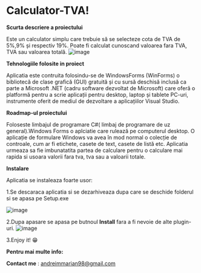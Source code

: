 # Calculator-TVA!
**Scurta descriere a proiectului**

Este un calculator simplu care trebuie să se selecteze cota de TVA de 5%,9% și respectiv 19%. Poate fi calculat cunoscand valoarea fara TVA, TVA sau valoarea totală. 
![image](https://user-images.githubusercontent.com/87603679/148619164-1ece656a-6778-4635-a09e-5411763a5f2a.png)

**Tehnologiile folosite in proiect**

Aplicatia este contruita folosindu-se de WindowsForms (WinForms) o bibliotecă de clase grafică (GUI) gratuită și cu sursă deschisă inclusă ca parte a Microsoft .NET (cadru  software dezvoltat de Microsoft) care oferă o platformă pentru a scrie aplicații pentru desktop, laptop și tablete PC-uri, instrumente oferit de mediul de dezvoltare a aplicațiilor Visual Studio.

**Roadmap-ul proiectului**

Foloseste limbajul de programare C#( limbaj de programare de uz general).Windows Forms o aplciatie  care rulează pe computerul desktop. O aplicație de formulare Windows va avea în mod normal o colecție de controale, cum ar fi etichete, casete de text, casete de listă etc. Aplicatia urmeaza sa fie imbunatatita partea de calculare pentru o calculare mai rapida si usoara valorii fara tva, tva sau a valoarii totale.

**Instalare**

Aplicatia se instaleaza foarte usor:

1.Se descaraca aplicatia si se dezarhiveaza dupa care se deschide folderul si se apasa pe  Setup.exe

![image](https://user-images.githubusercontent.com/87603679/148621337-4e2e0177-2cc9-485a-af20-d8956df54c33.png)

2.Dupa apasare se apasa pe butnoul **Install** fara a fi nevoie de alte plugin-uri.
![image](https://user-images.githubusercontent.com/87603679/148621456-8e904900-b674-474a-b87c-f6d75d6758fe.png)

3.Enjoy it! 😁

**Pentru mai multe info:**

**Contact me** : andreimmarian98@gmail.com

